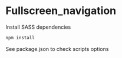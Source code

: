 # Fullscreen_navigation

Install SASS dependencies
```sh
npm install
```

See package.json to check scripts options
